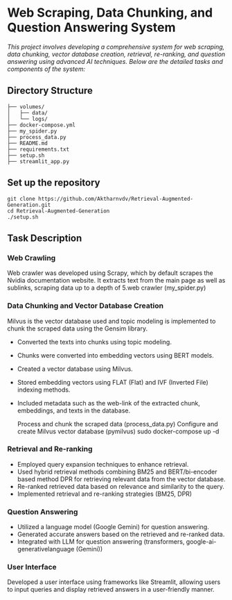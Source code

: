 # Web Scraping, Data Chunking, and Question Answering System

*This project involves developing a comprehensive system for web scraping, data chunking, vector database creation, retrieval, re-ranking, and question answering using advanced AI techniques. Below are the detailed tasks and components of the system:*

## Directory Structure
    
    ├── volumes/
    │   ├── data/
    │   └── logs/
    ├── docker-compose.yml
    ├── my_spider.py
    ├── process_data.py
    ├── README.md
    ├── requirements.txt
    ├── setup.sh
    ├── streamlit_app.py

## Set up the repository

    git clone https://github.com/Aktharnvdv/Retrieval-Augmented-Generation.git
    cd Retrieval-Augmented-Generation
    ./setup.sh

## Task Description

### Web Crawling
     
Web crawler was developed using Scrapy, which by default scrapes the Nvidia documentation website. It extracts text from the main page as well as sublinks, scraping data up to a depth of 5.web crawler (my_spider.py)

### Data Chunking and Vector Database Creation

Milvus is the vector database used and topic modeling is implemented to chunk the scraped data using the Gensim library.
 
- Converted the texts into chunks using topic modeling.
- Chunks were converted into embedding vectors using BERT models.
- Created a vector database using Milvus.
- Stored embedding vectors using FLAT (Flat) and IVF (Inverted File) indexing methods.
- Included metadata such as the web-link of the extracted chunk, embeddings, and texts in the database.

    Process and chunk the scraped data (process_data.py)
    Configure and create Milvus vector database (pymilvus)
    sudo docker-compose up -d

### Retrieval and Re-ranking

- Employed query expansion techniques to enhance retrieval.
- Used hybrid retrieval methods combining BM25 and BERT/bi-encoder based method DPR for retrieving relevant data from the vector database.
- Re-ranked retrieved data based on relevance and similarity to the query.
- Implemented retrieval and re-ranking strategies (BM25, DPR)

### Question Answering

- Utilized a language model (Google Gemini) for question answering.
- Generated accurate answers based on the retrieved and re-ranked data.
- Integrated with LLM for question answering (transformers, google-ai-generativelanguage (Gemini))

### User Interface
    
Developed a user interface using frameworks like Streamlit, allowing users to input queries and display retrieved answers in a user-friendly manner.
